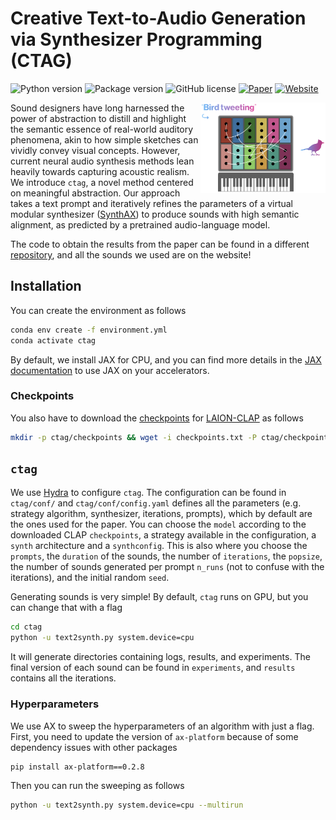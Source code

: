 # Creative Text-to-Audio Generation via Synthesizer Programming (CTAG)
![Python version](https://img.shields.io/badge/python-3.9-blue)
![Package version](https://img.shields.io/badge/version-0.1.0-green)
![GitHub license](https://img.shields.io/github/license/PapayaResearch/ctag)
[![Paper](https://img.shields.io/badge/paper-NeurIPS)](https://mlforaudioworkshop.com/CreativeTextToAudio.pdf)
[![Website](https://img.shields.io/badge/website-CTAG)](https://ctag.media.mit.edu/)

<a href="https://github.com/PapayaResearch/ctag/blob/main/media/logo.png"><img src="https://github.com/PapayaResearch/ctag/blob/main/media/logo.png?raw=true" width="200" align="right" /></a>

Sound designers have long harnessed the power of abstraction to distill and highlight the semantic essence of real-world auditory phenomena, akin to how simple sketches can vividly convey visual concepts. However, current neural audio synthesis methods lean heavily towards capturing acoustic realism. We introduce `ctag`, a novel method centered on meaningful abstraction. Our approach takes a text prompt and iteratively refines the parameters of a virtual modular synthesizer ([SynthAX](https://github.com/PapayaResearch/synthax)) to produce sounds with high semantic alignment, as predicted by a pretrained audio-language model.

The code to obtain the results from the paper can be found in a different [repository](https://github.com/PapayaResearch/ctag-experiments), and all the sounds we used are on the website!

## Installation

You can create the environment as follows

```bash
conda env create -f environment.yml
conda activate ctag
```

By default, we install JAX for CPU, and you can find more details in the [JAX documentation](https://github.com/google/jax#installation) to use JAX on your accelerators.

### Checkpoints

You also have to download the [checkpoints](https://huggingface.co/lukewys/laion_clap/tree/main) for [LAION-CLAP](https://github.com/LAION-AI/CLAP) as follows

```bash
mkdir -p ctag/checkpoints && wget -i checkpoints.txt -P ctag/checkpoints
```

## `ctag`

We use [Hydra](https://hydra.cc/) to configure `ctag`. The configuration can be found in `ctag/conf/` and `ctag/conf/config.yaml` defines all the parameters (e.g. strategy algorithm, synthesizer, iterations, prompts), which by default are the ones used for the paper. You can choose the `model` according to the downloaded CLAP `checkpoints`, a strategy available in the configuration, a `synth` architecture and a `synthconfig`. This is also where you choose the `prompts`, the `duration` of the sounds, the number of `iterations`, the `popsize`, the number of sounds generated per prompt `n_runs` (not to confuse with the iterations), and the initial random `seed`.

Generating sounds is very simple! By default, `ctag` runs on GPU, but you can change that with a flag

```bash
cd ctag
python -u text2synth.py system.device=cpu
```

It will generate directories containing logs, results, and experiments. The final version of each sound can be found in `experiments`, and `results` contains all the iterations.

### Hyperparameters

We use AX to sweep the hyperparameters of an algorithm with just a flag. First, you need to update the version of `ax-platform` because of some dependency issues with other packages

```bash
pip install ax-platform==0.2.8
```

Then you can run the sweeping as follows

```bash
python -u text2synth.py system.device=cpu --multirun
```
